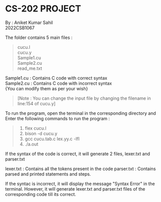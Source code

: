 # CS-202 PROJECT

By : Aniket Kumar Sahil<br />
2022CSB1067<br />

 The folder contains 5 main files : <br />
> cucu.l<br />
> cucu.y<br />
> Sample1.cu<br />
> Sample2.cu<br />
> read_me.txt<br />

 Sample1.cu : Contains C code with correct syntax<br />
 Sample2.cu : Contains C code with incorrect syntax<br />
	{You can modify them as per your wish}

>[Note : You can change the input file by changing the filename in line:154 of cucu.y]<br />

 To run the program, open the terminal in the corresponding directory 
   and Enter the following commands to run the program :<br />
> 1. flex cucu.l<br />
> 2. bison -d cucu.y<br />
> 3. gcc cucu.tab.c lex.yy.c -lfl<br />
> 4. ./a.out<br />


If the syntax of the code is correct, it will generate 2 files, lexer.txt 
   and parser.txt
		
 lexer.txt  : Contains all the tokens present in the code
 parser.txt : Contains parsed and printed statements and steps.


 If the syntac is incorrect, it will display the message "Syntax Error" in
   the terminal. However, it will generate lexer.txt and parser.txt files of
   the corresponding code till its correct.
